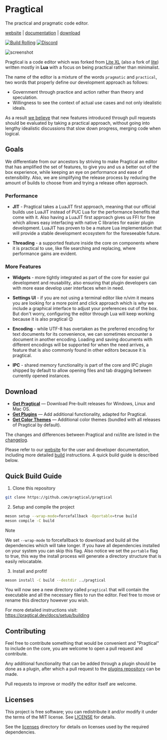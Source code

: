 # Pragtical

The practical and pragmatic code editor.

[website] | [documentation] | [download]

[![Build Rolling]](https://github.com/pragtical/pragtical/actions/workflows/rolling.yml)
[![Discord]](https://discord.gg/RC9ZHY8y)

![screenshot](https://pragtical.github.io/assets/img/editor.png)

Pragtical is a code editor which was forked from [Lite XL] (also a fork of [lite])
written mostly in **Lua** with a focus on being practical rather than minimalist.

The name of the editor is a mixture of the words `pragmatic` and `practical`,
two words that properly define our development approach as follows:

* Government through practice and action rather than theory and speculation.
* Willingness to see the context of actual use cases and not only idealistic ideals.

As a result [we believe] that new features introduced through pull requests should
be evaluated by taking a practical approach, without going into lengthy idealistic
discussions that slow down progress, merging code when logical.

## Goals

We differentiate from our ancestors by striving to make Pragtical an editor
that has amplified the set of features, to give you and us a better out of the
box experience, while keeping an eye on performance and ease of extensibility.
Also, we are simplifying the release process by reducing the amount of builds
to choose from and trying a release often approach.

### Performance

* **JIT** - Pragtical takes a LuaJIT first approach, meaning that our official
builds use LuaJIT instead of PUC Lua for the performance benefits that come
with it. Also having a LuaJIT first approach gives us FFI for free which allows
easy interfacing with native C libraries for easier plugin development. LuaJIT
has proven to be a mature Lua implementation that will provide a stable
development ecosystem for the foreseeable future.

* **Threading** - a supported feature inside the core on components where it is
practical to use, like file searching and replacing, where performance gains are
evident.

### More Features

* **Widgets** - more tightly integrated as part of the core for easier gui
development and reusability, also ensuring that plugin developers can with
more ease develop user interfaces when in need.

* **Settings UI** - if you are not using a terminal editor like n/vim it means
you are looking for a more point and click approach which is why we include a
graphical interface to adjust your preferences out of the box. But don't
worry, configuring the editor through Lua will keep working because it is also
pragtical 😉

* **Encoding** - while UTF-8 has overtaken as the preferred encoding for text
documents for its convenience, we can sometimes encounter a document in another
encoding. Loading and saving documents with different encodings will be
supported for when the need arrives, a feature that is also commonly found in
other editors because it is pragtical.

* **IPC** - shared memory functionality is part of the core and IPC plugin
shipped by default to allow opening files and tab dragging between currently
opened instances.

## Download

* **[Get Pragtical]** — Download Pre-built releases for Windows, Linux and Mac OS.
* **[Get Plugins]** — Add additional functionality, adapted for Pragtical.
* **[Get Color Themes]** — Additional color themes (bundled with all releases
of Pragtical by default).

The changes and differences between Pragtical and rxi/lite are listed in the
[changelog].

Please refer to our [website] for the user and developer documentation,
including more detailed [build] instructions. A quick build guide is
described below.

## Quick Build Guide

1. Clone this repository

```sh
git clone https://github.com/pragtical/pragtical
```

2. Setup and compile the project

```sh
meson setup --wrap-mode=forcefallback -Dportable=true build
meson compile -C build
```

> [!NOTE]
> We set `--wrap-mode` to forcefallback to download and build all the dependencies
> which will take longer. If you have all dependencies installed on your system
> you can skip this flag. Also notice we set the `portable` flag to true, this
> way the install process will generate a directory structure that is easily
> relocatable.

3. Install and profit!

```sh
meson install -C build --destdir ../pragtical
```

You will now see a new directory called `pragtical` that will contain the
executable and all the necessary files to run the editor. Feel free to move or
rename this directory however you wish.

For more detailed instructions visit: https://pragtical.dev/docs/setup/building

## Contributing

Feel free to contribute something that would be convenient and "Pragtical" to
include on the core, you are welcome to open a pull request and contribute.

Any additional functionality that can be added through a plugin should be done
as a plugin, after which a pull request to the [plugins repository]
can be made.

Pull requests to improve or modify the editor itself are welcome.

## Licenses

This project is free software; you can redistribute it and/or modify it under
the terms of the MIT license. See [LICENSE] for details.

See the [licenses] directory for details on licenses used by the required dependencies.


[Build Rolling]:      https://github.com/pragtical/pragtical/actions/workflows/rolling.yml/badge.svg
[Discord]:            https://discord.com/api/guilds/1285023036071743542/widget.png?style=shield
[Lite XL]:            https://github.com/lite-xl/lite-xl
[screenshot-dark]:    https://user-images.githubusercontent.com/433545/111063905-66943980-84b1-11eb-9040-3876f1133b20.png
[lite]:               https://github.com/rxi/lite
[website]:            https://pragtical.dev
[documentation]:      https://pragtical.dev/docs/intro
[download]:           https://github.com/pragtical/pragtical/releases
[build]:              https://pragtical.dev/docs/setup/building
[Get Pragtical]:      https://github.com/pragtical/pragtical/releases
[Get Plugins]:        https://github.com/pragtical/plugins
[Get Color Themes]:   https://github.com/pragtical/colors
[plugins repository]: https://github.com/pragtical/plugins
[changelog]:          https://github.com/pragtical/pragtical/blob/master/changelog.md
[LICENSE]:            LICENSE
[licenses]:           licenses/licenses.md
[we believe]:         https://github.com/pragtical/pragtical/issues/6#issuecomment-1581650875

